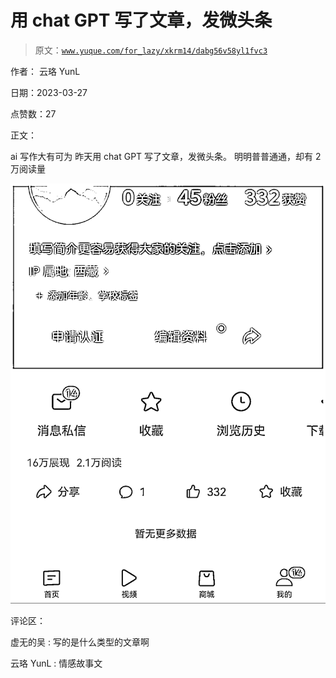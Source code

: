 # 用 chat GPT 写了文章，发微头条

> 原文：[`www.yuque.com/for_lazy/xkrm14/dabg56v58yl1fvc3`](https://www.yuque.com/for_lazy/xkrm14/dabg56v58yl1fvc3)

作者： 云珞 YunL

日期：2023-03-27

点赞数：27

正文：

ai 写作大有可为 昨天用 chat GPT 写了文章，发微头条。 明明普普通通，却有 2 万阅读量

![](img/24a62b46585ab9f8ba07806d6f8c451a.png)  

评论区：

虚无的吴 : 写的是什么类型的文章啊

云珞 YunL : 情感故事文

